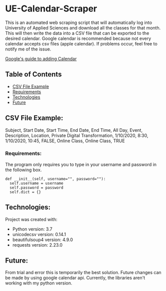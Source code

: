 # UE-Calendar-Scraper
This is an automated web scraping script that will automatically log into University of Applied Sciences and download all the classes for that month. This will then write the data into a CSV file that can be exported to the desired calendar. Google calendar is recommended because not every calendar accepts csv files (apple calendar). If problems occur, feel free to notify me of the issue.

[Google's guide to adding Calendar](https://support.google.com/calendar/answer/37118?co=GENIE.Platform%3DDesktop&hl=en)

## Table of Contents
* [CSV File Example](#CSV-File-Example)
* [Requirements](#requirements)
* [Technologies](#technologies)
* [Future](#Future)

## CSV File Example:

Subject,	Start Date,	Start Time,	End Date,	End Time,	All Day, Event,	Description,	Location,	Private
Digital Transformation,	 1/10/2020,	8:30,	 1/10/2020,	10:45,	FALSE,	Online Class,	Online Class,	TRUE


### Requirements:
The program only requires you to type in your username and password in the following box.
```
def __init__(self, username="", password=""):
  self.username = username
  self.password = password
  self.dict = {}
```

## Technologies: 
Project was created with:
* Python version: 3.7
* unicodecsv version: 0.14.1
* beautifulsoup4 version: 4.9.0
* requests version: 2.23.0

## Future:
From trial and error this is temporarily the best solution. Future changes can be made by using google calendar api. Currently, the libraries aren't working with my python version.
